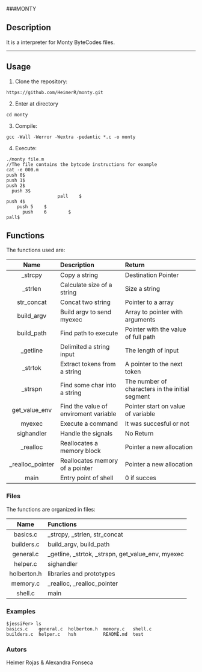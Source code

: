 ###MONTY

## Description

It is a interpreter for Monty ByteCodes files.

***

## Usage

1. Clone the repository:
```console
https://github.com/HeimerR/monty.git
```

2. Enter at directory
```console
cd monty
```

3. Compile:
```console
gcc -Wall -Werror -Wextra -pedantic *.c -o monty
```

4. Execute:
```console
./monty file.m
//The file contains the bytcode instructions for example
cat -e 000.m
push 0$
push 1$
push 2$
  push 3$
                   pall    $
push 4$
    push 5    $
      push    6        $
pall$
```

## Functions

The functions used are:

|Name | Description | Return|
|:--: | :-- | :--|
|_strcpy | Copy a string| Destination Pointer|
|_strlen | Calculate size of a string | Size a string|
|str_concat | Concat two string | Pointer to a array|
|build_argv | Build argv to send myexec | Array to pointer with arguments|
|build_path | Find path to execute | Pointer with the value of full path|
|_getline | Delimited a string input | The length of input|
|_strtok | Extract tokens from a string | A pointer to the next token|
|_strspn | Find some char into a string | The number of characters in the initial segment|
|get_value_env | Find the value of enviroment variable | Pointer start on value of variable|
|myexec | Execute a command | It was succesful or not|
|sighandler | Handle the signals | No Return|
|_realloc | Reallocates a memory block | Pointer a new allocation|
|_realloc_pointer | Reallocates memory of a pointer | Pointer a new allocation|
|main | Entry point of shell |  0 if succes|

### Files

The functions are organized in files:

Name | Functions
:--: | :--
basics.c | _strcpy, _strlen, str_concat
builders.c | build_argv, build_path
general.c | _getline, _strtok, _strspn, get_value_env, myexec
helper.c | sighandler
holberton.h | libraries and prototypes
memory.c | _realloc, _realloc_pointer
shell.c | main

### Examples

```console
$jessiFer> ls
basics.c    general.c  holberton.h  memory.c   shell.c
builders.c  helper.c   hsh          README.md  test
```

### Autors

Heimer Rojas & Alexandra Fonseca
